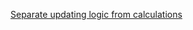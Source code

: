 [Separate updating logic from calculations](http://firstclassthoughts.co.uk/Articles/Readability/SeparateUpdatingLogicFromCalculationLogic.html)